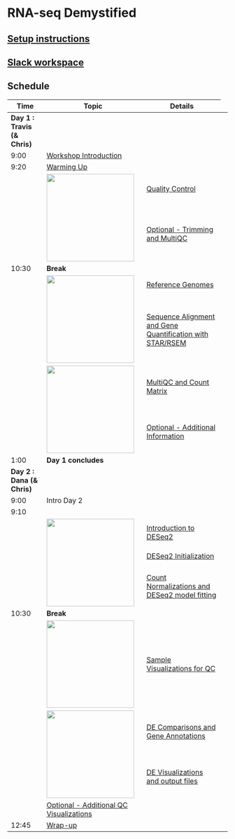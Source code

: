 # RNA-seq Demystified

## [Setup instructions](setup_instructions)

## [Slack workspace](https://umcoderspaces.slack.com)


## Schedule


<table>
<thead>
<tr>
<th>Time</th>
<th>Topic</th>
<th>Details</th>
</tr>
</thead>
<tbody>
<tr>
<td><strong>Day 1 : Travis (&amp; Chris)</strong></td>
<td></td>
<td></td>
</tr>
<tr>
<td>9:00</td>
<td><a href="/html/Module00_Introduction.html">Workshop Introduction</a></td>
<td></td>
</tr>
<tr>
<td>9:20</td>
<td><a href="/html/Module01_Warming_Up.html">Warming Up</a></td>
<td></td>
</tr>
<tr>
<td></td><td rowspan="2"><img src="./schedule_files/wayfinder-04.png" width="200"></td>
<td><a href="/html/Module02_QC.html">Quality Control</a></td>
<td></td>
</tr>
<tr>
<td></td>
<td><a href="/html/Module02optional_Cutadapt_MultiQC.html">Optional - Trimming and MultiQC</a></td>
<td></td>
</tr>
<tr>
<td>10:30</td>
<td><strong>Break</strong></td>
<td></td>
</tr>
<tr>
<td></td><td rowspan="2"><img src="./schedule_files/wayfinder-05.png" width="200"></td>
<td><a href="/html/Module03_Reference_Genomes.html">Reference Genomes</a></td>
<td></td>
</tr>
<tr>
<td></td>
<td><a href="/html/Module04_Alignment.html">Sequence Alignment and Gene Quantification with STAR/RSEM</a></td>
<td></td>
</tr>
<tr>
<td></td><td rowspan="2"><img src="./schedule_files/wayfinder-06.png" width="200"></td>
<td><a href="/html/Module05_MultiQC_and_Count_Matrix.html">MultiQC and Count Matrix</a></td>
<td></td>
</tr>
<tr>
<td></td>
<td><a href="/html/Module05optional_Additional_Details.html">Optional - Additional Information</a></td>
<td></td>
</tr>
<tr>
<td>1:00</td>
<td><strong>Day  1 concludes</strong></td>
<td></td>
</tr>
<tr>
<td><strong>Day 2 : Dana (&amp; Chris)</strong></td>
<td></td>
<td></td>
</tr>
<tr>
<td>9:00</td>
<td>Intro Day 2</td>
<td></td>
</tr>
<tr>
<td>9:10</td>
<td></td>
<td></td>
</tr>
<tr>
<td></td><td rowspan="3"><img src="./schedule_files/wayfinder-07.png" width="200"></td>
<td><a href="/html/Module06_DEAnalysisSetup.html">Introduction to DESeq2</a></td>
<td></td>
</tr>
<tr>
<td></td>
<td><a href="/html/Module07_DESeq2Init.html">DESeq2 Initialization</a></td>
<td></td>
</tr>
<tr>
<td></td>
<td><a href="/html/Module08_DESeq2DE.html">Count Normalizations and DESeq2 model fitting</a></td>
<td></td>
</tr>
<tr>
<td>10:30</td>
<td><strong>Break</strong></td>
<td></td>
</tr>
<tr>
<td></td>
<td><img src="./schedule_files/wayfinder-08.png" width="200"></td>
<td><a href="/html/Module09_SampleQCViz.html">Sample Visualizations for QC</a></td>
</tr>
<tr>
<td></td><td rowspan="2"><img src="./schedule_files/wayfinder-09.png" width="200"></td>
<td><a href="/html/Module10_DEComparisons.html">DE Comparisons and Gene Annotations</a></td>
<td></td>
</tr>
<tr>
<td></td>
<td><a href="/html/Module11_DEVisualizations.html">DE Visualizations and output files</a></td>
<td></td>
</tr>
<tr>
<td></td>
<td><a href="/html/Module11X_BonusContent.html">Optional - Additional QC Visualizations</a></td>
<td></td>
</tr>
<tr>
<td>12:45</td>
<td><a href="/html/Module99_Wrap_up.html">Wrap-up</a></td>
<td></td>
</tr>
</tbody>
</table>
